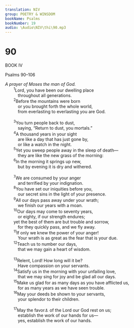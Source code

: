 ```yaml
---
translation: NIV
group: POETRY & WINSDOM
bookName: Psalms 
bookNumber: 19
audio: \Audio\NIV\thi\90.mp3
---
```


<div class="title"><h1>90</h1><p>BOOK IV </p><p>Psalms 90–106 </p><i>A prayer of Moses the man of God.</i></div>
<span class="verse thi_90_1">  <sup>1</sup>Lord, you have been our dwelling place <br/>   throughout all generations. <br/></span>
<span class="verse thi_90_2">  <sup>2</sup>Before the mountains were born <br/>   or you brought forth the whole world, <br/>   from everlasting to everlasting you are God. <br/><br/></span>
<span class="verse thi_90_3">  <sup>3</sup>You turn people back to dust, <br/>   saying, “Return to dust, you mortals.” <br/></span>
<span class="verse thi_90_4">  <sup>4</sup>A thousand years in your sight <br/>   are like a day that has just gone by, <br/>   or like a watch in the night. <br/></span>
<span class="verse thi_90_5">  <sup>5</sup>Yet you sweep people away in the sleep of death— <br/>   they are like the new grass of the morning: <br/></span>
<span class="verse thi_90_6">  <sup>6</sup>In the morning it springs up new, <br/>   but by evening it is dry and withered. <br/><br/></span>
<span class="verse thi_90_7">  <sup>7</sup>We are consumed by your anger <br/>   and terrified by your indignation. <br/></span>
<span class="verse thi_90_8">  <sup>8</sup>You have set our iniquities before you, <br/>   our secret sins in the light of your presence. <br/></span>
<span class="verse thi_90_9">  <sup>9</sup>All our days pass away under your wrath; <br/>   we finish our years with a moan. <br/></span>
<span class="verse thi_90_10">  <sup>10</sup>Our days may come to seventy years, <br/>   or eighty, if our strength endures; <br/>  yet the best of them are but trouble and sorrow, <br/>   for they quickly pass, and we fly away. <br/></span>
<span class="verse thi_90_11">  <sup>11</sup>If only we knew the power of your anger! <br/>   Your wrath is as great as the fear that is your due. <br/></span>
<span class="verse thi_90_12">  <sup>12</sup>Teach us to number our days, <br/>   that we may gain a heart of wisdom. <br/><br/></span>
<span class="verse thi_90_13">  <sup>13</sup>Relent, Lord! How long will it be? <br/>   Have compassion on your servants. <br/></span>
<span class="verse thi_90_14">  <sup>14</sup>Satisfy us in the morning with your unfailing love, <br/>   that we may sing for joy and be glad all our days. <br/></span>
<span class="verse thi_90_15">  <sup>15</sup>Make us glad for as many days as you have afflicted us, <br/>   for as many years as we have seen trouble. <br/></span>
<span class="verse thi_90_16">  <sup>16</sup>May your deeds be shown to your servants, <br/>   your splendor to their children. <br/><br/></span>
<span class="verse thi_90_17">  <sup>17</sup>May the favor<a data-toggle="tooltip" data-placement="bottom" title="Or beauty">⚓</a> of the Lord our God rest on us; <br/>   establish the work of our hands for us— <br/>   yes, establish the work of our hands. <br/></span>
